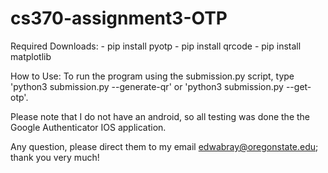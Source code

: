 # cs370-assignment3-OTP

Required Downloads:
    - pip install pyotp
    - pip install qrcode
    - pip install matplotlib

How to Use:
    To run the program using the submission.py script, type 'python3 submission.py --generate-qr' or 'python3 submission.py --get-otp'.

Please note that I do not have an android, so all testing was done the the Google Authenticator IOS application.

Any question, please direct them to my email edwabray@oregonstate.edu; thank you very much!
